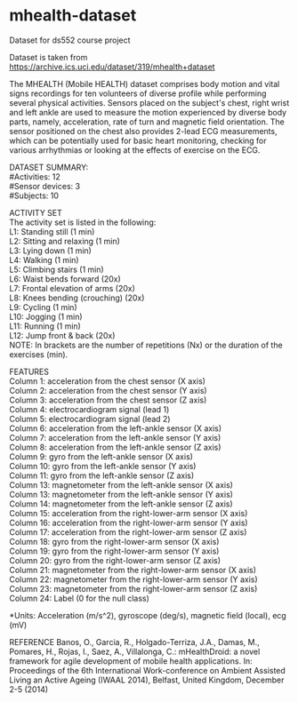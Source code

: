 # mhealth-dataset
Dataset for ds552 course project

Dataset is taken from https://archive.ics.uci.edu/dataset/319/mhealth+dataset 

The MHEALTH (Mobile HEALTH) dataset comprises body motion and vital signs recordings for ten volunteers of diverse profile while performing several physical activities. Sensors placed on the subject's chest, right wrist and left ankle are used to measure the motion experienced by diverse body parts, namely, acceleration, rate of turn and magnetic field orientation. The sensor positioned on the chest also provides 2-lead ECG measurements, which can be potentially used for basic heart monitoring, checking for various arrhythmias or looking at the effects of exercise on the ECG.

DATASET SUMMARY:  
#Activities: 12   
#Sensor devices: 3  
#Subjects: 10  

ACTIVITY SET  
The activity set is listed in the following:  
L1: Standing still (1 min)   
L2: Sitting and relaxing (1 min)   
L3: Lying down (1 min)   
L4: Walking (1 min)   
L5: Climbing stairs (1 min)   
L6: Waist bends forward (20x)   
L7: Frontal elevation of arms (20x)  
L8: Knees bending (crouching) (20x)  
L9: Cycling (1 min)  
L10: Jogging (1 min)  
L11: Running (1 min)  
L12: Jump front & back (20x)  
NOTE: In brackets are the number of repetitions (Nx) or the duration of the exercises (min).  

FEATURES  
Column 1: acceleration from the chest sensor (X axis)  
Column 2: acceleration from the chest sensor (Y axis)  
Column 3: acceleration from the chest sensor (Z axis)  
Column 4: electrocardiogram signal (lead 1)  
Column 5: electrocardiogram signal (lead 2)  
Column 6: acceleration from the left-ankle sensor (X axis)  
Column 7: acceleration from the left-ankle sensor (Y axis)  
Column 8: acceleration from the left-ankle sensor (Z axis)  
Column 9: gyro from the left-ankle sensor (X axis)  
Column 10: gyro from the left-ankle sensor (Y axis)  
Column 11: gyro from the left-ankle sensor (Z axis)  
Column 13: magnetometer from the left-ankle sensor (X axis)  
Column 13: magnetometer from the left-ankle sensor (Y axis)  
Column 14: magnetometer from the left-ankle sensor (Z axis)  
Column 15: acceleration from the right-lower-arm sensor (X axis)  
Column 16: acceleration from the right-lower-arm sensor (Y axis)  
Column 17: acceleration from the right-lower-arm sensor (Z axis)  
Column 18: gyro from the right-lower-arm sensor (X axis)  
Column 19: gyro from the right-lower-arm sensor (Y axis)  
Column 20: gyro from the right-lower-arm sensor (Z axis)  
Column 21: magnetometer from the right-lower-arm sensor (X axis)  
Column 22: magnetometer from the right-lower-arm sensor (Y axis)  
Column 23: magnetometer from the right-lower-arm sensor (Z axis)  
Column 24: Label (0 for the null class)  

*Units: Acceleration (m/s^2), gyroscope (deg/s), magnetic field (local), ecg (mV)

REFERENCE 
Banos, O., Garcia, R., Holgado-Terriza, J.A., Damas, M., Pomares, H., Rojas, I., Saez, A., Villalonga, C.: 
mHealthDroid: a novel framework for agile development of mobile health applications. 
In: Proceedings of the 6th International Work-conference on Ambient Assisted Living an Active Ageing (IWAAL 2014), Belfast, United Kingdom, December 2-5 (2014)
